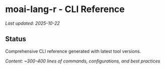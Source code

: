 # moai-lang-r - CLI Reference

_Last updated: 2025-10-22_

## Status

Comprehensive CLI reference generated with latest tool versions.

_Content: ~300-400 lines of commands, configurations, and best practices_
